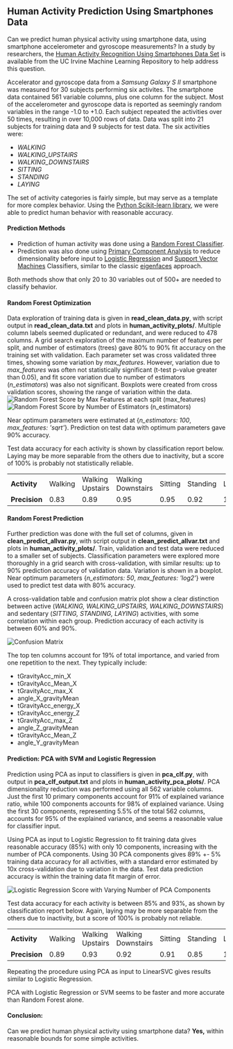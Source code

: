## Human Activity Prediction Using Smartphones Data
Can we predict human physical activity using smartphone data, using smartphone accelerometer and gyroscope measurements?  In a study by researchers, the [Human Activity Recognition Using Smartphones Data Set](https://archive.ics.uci.edu/ml/datasets/Human+Activity+Recognition+Using+Smartphones) is available from the UC Irvine Machine Learning Repository to help address this question.  

Accelerator and gyroscope data from a *Samsung Galaxy S II* smartphone was measured for 30 subjects performing six activites.  The smartphone data contained 561 variable columns, plus one column for the subject.  Most of the accelerometer and gyroscope data is reported as seemingly random variables in the range -1.0 to +1.0.  Each subject repeated the activities over 50 times, resulting in over 10,000 rows of data.  Data was split into 21 subjects for training data and 9 subjects for test data.  The six activities were:
+ *WALKING*
+ *WALKING_UPSTAIRS*
+ *WALKING_DOWNSTAIRS*
+ *SITTING*
+ *STANDING*
+ *LAYING*

The set of activity categories is fairly simple, but may serve as a template for more complex behavior.  Using the [Python Scikit-learn library](http://scikit-learn.org/stable/index.html), we were able to predict human behavior with reasonable accuracy.  

#### Prediction Methods
+ Prediction of human activity was done using a [Random Forest Classifier](http://scikit-learn.org/stable/modules/generated/sklearn.ensemble.RandomForestClassifier.html).  
+ Prediction was also done using [Primary Component Analysis](http://scikit-learn.org/stable/modules/decomposition.html#pca) to reduce dimensionality before input to [Logistic Regression](http://scikit-learn.org/stable/modules/generated/sklearn.linear_model.LogisticRegression.html) and [Support Vector Machines](http://scikit-learn.org/stable/modules/svm.html#svm) Classifiers, similar to the classic [eigenfaces](https://en.wikipedia.org/wiki/Eigenface) approach.

Both methods show that only 20 to 30 variables out of 500+ are needed to classify behavior.

#### Random Forest Optimization
Data exploration of training data is given in __read_clean_data.py__, with script output in __read_clean_data.txt__ and plots in __human_activity_plots/__.  Multiple column labels seemed duplicated or redundant, and were reduced to 478 columns.  A grid search exploration of the maximum number of features per split, and number of estimators (trees) gave 80% to 90% fit accuracy on the training set with validation.  Each parameter set was cross validated three times, showing some variation by *max_features*.  However, variation due to *max_features* was often not statistically significant (t-test p-value greater than 0.05), and fit score variation due to number of estimators (*n_estimators*) was also not significant.  Boxplots were created from cross validation scores, showing the range of variation within the data.  
<img src="https://github.com/bfetler/human_activity/blob/master/human_activity_plots/gridscore_max_features.png" alt="Random Forest Score by Max Features at each split (max_features)" />
<img src="https://github.com/bfetler/human_activity/blob/master/human_activity_plots/gridscore_n_estimators.png" alt="Random Forest Score by Number of Estimators (n_estimators)" />

Near optimum parameters were estimated at {*n_estimators: 100*, *max_features: 'sqrt'*}.   Prediction on test data with optimum parameters gave 90% accuracy.  

Test data accuracy for each activity is shown by classification report below.  Laying may be more separable from the others due to inactivity, but a score of 100% is probably not statistically reliable.  
<table>
<tr>
  <td><strong>Activity</strong></td>
  <td>Walking</td>
  <td>Walking Upstairs</td>
  <td>Walking Downstairs</td>
  <td>Sitting</td>
  <td>Standing</td>
  <td>Laying</td>
</tr>
<tr>
  <td><strong>Precision</strong></td>
  <td>0.83</td>
  <td>0.89</td>
  <td>0.95</td>
  <td>0.95</td>
  <td>0.92</td>
  <td>1.00</td>
</tr>
</table>

#### Random Forest Prediction
Further prediction was done with the full set of columns, given in __clean_predict_allvar.py__, with script output in __clean_predict_allvar.txt__ and plots in __human_activity_plots/__.  Train, validation and test data were reduced to a smaller set of subjects.  Classification parameters were explored more thoroughly in a grid search with cross-validation, with similar results: up to 90% prediction accuracy of validation data.  Variation is shown in a boxplot.  Near optimum parameters {*n_estimators: 50*, *max_features: 'log2'*} were used to predict test data with 80% accuracy.  

A cross-validation table and confusion matrix plot show a clear distinction between active (*WALKING, WALKING_UPSTAIRS, WALKING_DOWNSTAIRS*) and sedentary (*SITTING, STANDING, LAYING*) activities, with some correlation within each group.  Prediction accuracy of each activity is between 60% and 90%.  

<img src="https://github.com/bfetler/human_activity/blob/master/human_activity_plots/opt_conf_mat.png" alt="Confusion Matrix" />

The top ten columns account for 19% of total importance, and varied from one repetition to the next.  They typically include:
+ tGravityAcc_min_X
+ tGravityAcc_Mean_X
+ tGravityAcc_max_X
+ angle_X_gravityMean
+ tGravityAcc_energy_X
+ tGravityAcc_energy_Z
+ tGravityAcc_max_Z
+ angle_Z_gravityMean
+ tGravityAcc_Mean_Z
+ angle_Y_gravityMean

#### Prediction: PCA with SVM and Logistic Regression
Prediction using PCA as input to classifiers is given in __pca_clf.py__, with output in __pca_clf_output.txt__ and plots in __human_activity_pca_plots/__.   PCA dimensionality reduction was performed using all 562 variable columns.  Just the first 10 primary components account for 91% of explained variance ratio, while 100 components accounts for 98% of explained variance.  Using the first 30 components, representing 5.5% of the total 562 columns, accounts for 95% of the explained variance, and seems a reasonable value for classifier input.  

Using PCA as input to Logistic Regression to fit training data gives reasonable accuracy (85%) with only 10 components, increasing with the number of PCA components.  Using 30 PCA components gives 89% +- 5% training data accuracy for all activities, with a standard error estimated by 10x cross-validation due to variation in the data.  Test data prediction accuracy is within the training data fit margin of error.  

<img src="https://github.com/bfetler/human_activity/blob/master/human_activity_pca_plots/pca_lr.png" alt="Logistic Regression Score with Varying Number of PCA Components" />

Test data accuracy for each activity is between 85% and 93%, as shown by classification report below.  Again, laying may be more separable from the others due to inactivity, but a score of 100% is probably not reliable.  
<table>
<tr>
  <td><strong>Activity</strong></td>
  <td>Walking</td>
  <td>Walking Upstairs</td>
  <td>Walking Downstairs</td>
  <td>Sitting</td>
  <td>Standing</td>
  <td>Laying</td>
</tr>
<tr>
  <td><strong>Precision</strong></td>
  <td>0.89</td>
  <td>0.93</td>
  <td>0.92</td>
  <td>0.91</td>
  <td>0.85</td>
  <td>1.00</td>
</tr>
</table>

Repeating the procedure using PCA as input to LinearSVC gives results similar to Logistic Regression.  

PCA with Logistic Regression or SVM seems to be faster and more accurate than Random Forest alone.  

#### Conclusion:
Can we predict human physical activity using smartphone data?  __Yes,__ within reasonable bounds for some simple activities.  
